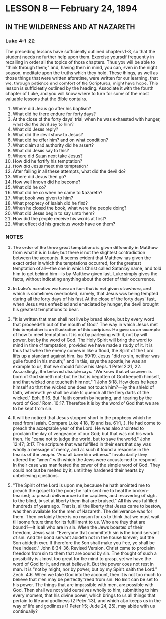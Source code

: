 # LESSON 8 — February 24, 1894

## IN THE WILDERNESS AND AT NAZARETH

### Luke 4:1-22

The preceding lessons have sufficiently outlined chapters 1-3, so that the student needs no further help upon them. Exercise yourself frequently in recalling in order all the topics of those chapters. Thus you will be able to "think through them;" and, having them in mind, you can, even in the night season, meditate upon the truths which they hold. These things, as well as those things that were written aforetime, were written for our learning, that we, through patience and comfort of the Scriptures, might have hope. This lesson is sufficiently outlined by the heading. Associate it with the fourth chapter of Luke, and you will know where to turn for some of the most valuable lessons that the Bible contains.

1. Where did Jesus go after his baptism?
2. What did he there endure for forty days?
3. At the close of the forty days' trial, when he was exhausted with hunger, what did the devil say to him?
4. What did Jesus reply?
5. What did the devil show to Jesus?
6. What did he offer him? and on what condition?
7. What claim and authority did he assert?
8. What did Jesus say to this?
9. Where did Satan next take Jesus?
10. How did he fortify his temptation?
11. How did Jesus meet this temptation?
12. After failing in all these attempts, what did the devil do?
13. Where did Jesus then go?
14. How well known did he become?
15. What did he do?
16. What did he do when he came to Nazareth?
17. What book was given to him?
18. What prophecy of Isaiah did he find?
19. When he closed the book, what were the people doing?
20. What did Jesus begin to say unto them?
21. How did the people receive his words at first?
22. What effect did his gracious words have on them?

### NOTES

1. The order of the three great temptations is given differently in Matthew from what it is in Luke; but there is not the slightest contradiction between the accounts. It seems evident that Matthew has given the exact order in which the temptations occurred, for the greatest temptation of all—the one in which Christ called Satan by name, and told him to get behind him—is by Matthew given last. Luke simply gives the facts, without indicating anything about the order of their occurrence.

2. In Luke's narrative we have an item that is not given elsewhere, and which is sometimes overlooked, namely, that Jesus was being tempted during all the forty days of his fast. At the close of the forty days' fast, when Jesus was enfeebled and emaciated by hunger, the devil brought his greatest temptations to bear.

3. "It is written that man shall not live by bread alone, but by every word that proceedeth out of the mouth of God." The way in which Jesus met this temptation is an illustration of this scripture. He gave us an example of how to meet temptation. It is not by parleying with it, not by will power, but by the word of God. The Holy Spirit will bring the word to mind in time of temptation, provided we have made a study of it. It is thus that when the enemy comes in like a flood, the Spirit of the Lord lifts up a standard against him. Isa. 59:19. Jesus "did no sin, neither was guile found in his mouth;" and in this, says the apostle, he was an example to us, that we should follow his steps. 1 Peter 2:21, 22. Accordingly, the beloved disciple says: "We know that whosoever is born of God sinneth not; but he that is begotten of God keepeth himself, and that wicked one toucheth him not." 1 John 5:18. How does he keep himself so that the wicked one does not touch him?—By the shield of faith, wherewith ye shall be able to quench all the fiery darts of the wicked." Eph. 6:16. But "faith cometh by hearing, and hearing by the word of God." Rom. 10:17. Therefore it is by the word of God that we are to be kept from sin.

4. It will be noticed that Jesus stopped short in the prophecy which he read from Isaiah. Compare Luke 4:18, 19 and Isa. 61:1, 2. He had come to preach the acceptable year of the Lord. He was also anointed to proclaim the day of vengeance of our God; but that was not his work then. He "came not to judge the world, but to save the world." John 12:47; 3:17. The scripture that was fulfilled in their ears that day was wholly a message of mercy, and as such it found a response in the hearts of the people. "And all bare him witness." Involuntarily they uttered the "amen" with which the Jews were accustomed to respond. In their case was manifested the power of the simple word of God. They could not but be melted by it, until they hardened their hearts by unbelieving questions.

5. "The Spirit of the Lord is upon me, because he hath anointed me to preach the gospel to the poor; he hath sent me to heal the broken-hearted; to preach deliverance to the captives, and recovering of sight to the blind, to set at liberty them that are bruised." All this was fulfilled hundreds of years ago. That is, all the liberty that Jesus came to bestow, was then available for the men of Nazareth. The deliverance was for them. Then certainly there is no reason for us to think that we must wait till some future time for its fulfillment to us. Who are they that are bound?—It is all who are in sin. When the Jews boasted of their freedom, Jesus said: "Everyone that committeth sin is the bond servant of sin. And the bond servant abideth not in the house forever; but the Son abideth ever. If therefore the Son shall make you free, ye shall be free indeed." John 8:34-36, Revised Version. Christ came to proclaim freedom from sin to them that are bound by sin. The thought of such a possibility is almost too great for the mind to grasp, yet we have the word of God for it, and must believe it. But the power does not rest in man. It is "not by might, nor by power, but by my Spirit, saith the Lord." Zech. 4:6. When we take God into the account, then it is not too much to believe that men may be perfectly freed from sin. No limit can be set to his power. The things that are impossible with men, are possible with God. Then shall we not yield ourselves wholly to him, submitting to him every moment, that his divine power, which brings to us all things that pertain to life and godliness (2 Peter 1:3), and which also keeps us in the way of life and godliness (1 Peter 1:5; Jude 24, 25), may abide with us continually?